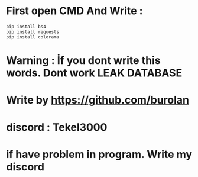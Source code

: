 # First open CMD And Write : 
    pip install bs4
    pip install requests
    pip install colorama

# Warning : İf you dont write this words. Dont work LEAK DATABASE

# Write by https://github.com/burolan
# discord : Tekel3000
# if have problem in program. Write my discord
